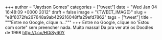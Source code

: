 
+++
author = "Jaydson Gomes"
categories = ["tweet"]
date = "Wed Jan 04 16:48:09 +0000 2012"
draft = false
image = "{TWEET_IMAGE}"
slug = "e8f6072fe267648a9ab429216048ffa29efd7862"
tags = ["tweet"]
title = """Entre no Google, clique n..."""
+++
Entre no Google, clique no 'Estou com sorte" sem preencher nada. Muito massa! Da pra ver até os Doodles de 1998 http://t.co/HOiSy60Y

